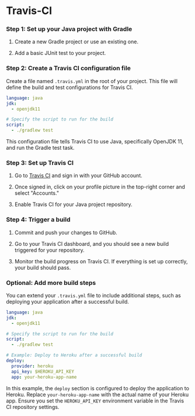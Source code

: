 # Travis-CI

### Step 1: Set up your Java project with Gradle

1. Create a new Gradle project or use an existing one.

2. Add a basic JUnit test to your project.

### Step 2: Create a Travis CI configuration file

Create a file named `.travis.yml` in the root of your project. This file will define the build and test configurations for Travis CI.

```yaml
language: java
jdk:
  - openjdk11

# Specify the script to run for the build
script:
  - ./gradlew test
```

This configuration file tells Travis CI to use Java, specifically OpenJDK 11, and run the Gradle test task.

### Step 3: Set up Travis CI

1. Go to [Travis CI](https://travis-ci.org/) and sign in with your GitHub account.

2. Once signed in, click on your profile picture in the top-right corner and select "Accounts."

3. Enable Travis CI for your Java project repository.

### Step 4: Trigger a build

1. Commit and push your changes to GitHub.

2. Go to your Travis CI dashboard, and you should see a new build triggered for your repository.

3. Monitor the build progress on Travis CI. If everything is set up correctly, your build should pass.

### Optional: Add more build steps

You can extend your `.travis.yml` file to include additional steps, such as deploying your application after a successful build.

```yaml
language: java
jdk:
  - openjdk11

# Specify the script to run for the build
script:
  - ./gradlew test

# Example: Deploy to Heroku after a successful build
deploy:
  provider: heroku
  api_key: $HEROKU_API_KEY
  app: your-heroku-app-name
```

In this example, the `deploy` section is configured to deploy the application to Heroku. Replace `your-heroku-app-name` with the actual name of your Heroku app. Ensure you set the `HEROKU_API_KEY` environment variable in the Travis CI repository settings.
